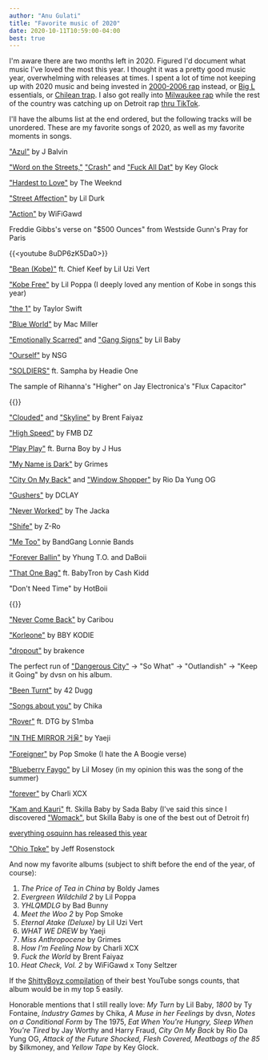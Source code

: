 ```yaml
---
author: "Anu Gulati"
title: "Favorite music of 2020"
date: 2020-10-11T10:59:00-04:00
best: true
---
```


I'm aware there are two months left in 2020. Figured I'd document what music I've loved the most this year. I thought it was a pretty good music year, overwhelming with releases at times. I spent a lot of time not keeping up with 2020 music and being invested in [2000-2006 rap](https://lightsleeper.substack.com/p/best-rap-2005) instead, or [Big L](https://skatenewswire.com/wp-content/uploads/2019/02/Big-L-Mural-Post.jpg) essentials, or [Chilean trap](https://daily.bandcamp.com/scene-report/chilean-hip-hop-list). I also got really into [Milwaukee rap](https://radiomilwaukee.org/discover-music/milwaukee-music/milwaukee-rap-roundup-chosen-one-big-wan-kmoni-j-o-eons-3xsimpson-and-more/) while the rest of the country was catching up on Detroit rap [thru TikTok](https://stayhipp.com/media/tiktok/whole-lotta-choppas-tiktok-dance-challenge/).

I'll have the albums list at the end ordered, but the following tracks will be unordered. These are my favorite songs of 2020, as well as my favorite moments in songs.

["Azul"](https://www.youtube.com/watch?v=ITbv2wm_14I) by J Balvin

["Word on the Streets,"](https://www.youtube.com/watch?v=V0RMH1sIrpQ) ["Crash"](https://www.youtube.com/watch?v=zDYcjJx8qgE) and ["Fuck All Dat"](https://www.youtube.com/watch?v=u2ta8OuKQtc) by Key Glock

["Hardest to Love"](https://www.youtube.com/watch?v=pM3nIOYF2W8) by The Weeknd

["Street Affection"](https://www.youtube.com/watch?v=97XGRhBTtzk) by Lil Durk

["Action"](https://www.youtube.com/watch?v=G3PwVq8m4VA) by WiFiGawd

Freddie Gibbs's verse on "$500 Ounces" from Westside Gunn's Pray for Paris

{{<youtube 8uDP6zK5Da0>}}
<p/>

["Bean (Kobe)"](https://www.youtube.com/watch?v=AvI9VajdE2s) ft. Chief Keef  by Lil Uzi Vert

["Kobe Free"](https://www.youtube.com/watch?v=69h5sOYNQDU) by Lil Poppa (I deeply loved any mention of Kobe in songs this year)

["the 1"](https://www.youtube.com/watch?v=EGOX82ZdFxg) by Taylor Swift

["Blue World"](https://www.youtube.com/watch?v=_GC2wFTCAGY) by Mac Miller

["Emotionally Scarred"](https://www.youtube.com/watch?v=58I5UeOOhkE) and ["Gang Signs"](https://www.youtube.com/watch?v=F2ajZnM1ST8) by Lil Baby

["Ourself"](https://www.youtube.com/watch?v=2BeJ5YqOuog) by NSG

["SOLDIERS"](https://www.youtube.com/watch?v=fxfHT9rM0fM) ft. Sampha by Headie One

The sample of Rihanna's "Higher" on Jay Electronica's "Flux Capacitor"

{{<youtube gP25S17ck-8>}}
<p/>

["Clouded"](https://www.youtube.com/watch?v=FFu_lJ3EvAA) and ["Skyline"](https://www.youtube.com/watch?v=4BJ34dCXxec) by Brent Faiyaz

["High Speed"](https://www.youtube.com/watch?v=jhvumB-6cTk) by FMB DZ

["Play Play"](https://www.youtube.com/watch?v=hGL1JoC2IaQ) ft. Burna Boy by J Hus

["My Name is Dark"](https://www.youtube.com/watch?v=CZe7cbC2Jp8) by Grimes

["City On My Back"](https://www.youtube.com/watch?v=ug8ubXMUK24) and ["Window Shopper"](https://www.youtube.com/watch?v=QqpaTOlG6yw) by Rio Da Yung OG

["Gushers"](https://www.youtube.com/watch?v=gC2iNH7OrNc) by DCLAY

["Never Worked"](https://www.youtube.com/watch?v=fS7GZ9ISSfs) by The Jacka

["Shife"](https://www.youtube.com/watch?v=lzaoMgLTSWA) by Z-Ro

["Me Too"](https://www.youtube.com/watch?v=C0nOjVT6th8) by BandGang Lonnie Bands

["Forever Ballin"](https://www.youtube.com/watch?v=uImsoA4-V_8) by Yhung T.O. and DaBoii

["That One Bag"](https://www.youtube.com/watch?v=B3jN_lzJn-g) ft. BabyTron by Cash Kidd

"Don't Need Time" by HotBoii

{{<youtube KjYCh2an8fc>}}
<p/>

["Never Come Back"](https://www.youtube.com/watch?v=I3hDvOL7E7Y) by Caribou

["Korleone"](https://www.youtube.com/watch?v=eFW2uuZ7lVg) by BBY KODIE

["dropout"](https://www.youtube.com/watch?v=4rIF4nwHJ2o) by brakence

The perfect run of ["Dangerous City"](https://www.youtube.com/watch?v=5akIsCGVMBY) -> "So What" -> "Outlandish" -> "Keep it Going" by dvsn on his album.

["Been Turnt"](https://www.youtube.com/watch?v=Fd6uA2HQnSA) by 42 Dugg

["Songs about you"](https://www.youtube.com/watch?v=a5iykbkcdks) by Chika

["Rover"](https://www.youtube.com/watch?v=lcUq0DDt0Ro) ft. DTG by S1mba

["IN THE MIRROR 거울"](https://www.youtube.com/watch?v=tVaJlOW38NQ) by Yaeji

["Foreigner"](https://www.youtube.com/watch?v=Cp-imO57_Go) by Pop Smoke (I hate the A Boogie verse)

["Blueberry Faygo"](https://www.youtube.com/watch?v=V_jHc_n0p9c) by Lil Mosey (in my opinion this was the song of the summer)

["forever"](https://www.youtube.com/watch?v=TbJE-KVZvTA) by Charli XCX

["Kam and Kauri"](https://www.youtube.com/watch?v=-fyfMWyadhg) ft. Skilla Baby by Sada Baby (I've said this since I discovered ["Womack"](https://www.youtube.com/watch?v=B9lg8Dmhg4I), but Skilla Baby is one of the best out of Detroit fr)

[everything osquinn has released this year](https://soundcloud.com/p4rkr)

["Ohio Tpke"](https://www.youtube.com/watch?v=mhQmlWVGOjM) by Jeff Rosenstock

And now my favorite albums (subject to shift before the end of the year, of course):

1. _The Price of Tea in China_ by Boldy James
2. _Evergreen Wildchild 2_ by Lil Poppa
3. _YHLQMDLG_ by Bad Bunny
4. _Meet the Woo 2_ by Pop Smoke
5. _Eternal Atake (Deluxe)_ by Lil Uzi Vert
6. _WHAT WE DREW_ by Yaeji
7. _Miss Anthropocene_ by Grimes
8. _How I'm Feeling Now_ by Charli XCX
9. _Fuck the World_ by Brent Faiyaz
10. _Heat Check, Vol. 2_ by WiFiGawd x Tony Seltzer

If the [ShittyBoyz compilation](https://www.instagram.com/p/CF5RrorB-Yt/) of their best YouTube songs counts, that album would be in my top 5 easily.

Honorable mentions that I still really love: _My Turn_ by Lil Baby, _1800_ by Ty Fontaine, _Industry Games_ by Chika, _A Muse in her Feelings_ by dvsn, _Notes on a Conditional Form_ by The 1975, _Eat When You're Hungry, Sleep When You're Tired_ by Jay Worthy and Harry Fraud, _City On My Back_ by Rio Da Yung OG, _Attack of the Future Shocked, Flesh Covered, Meatbags of the 85_ by $ilkmoney, and _Yellow Tape_ by Key Glock.